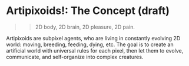 # Artipixoids!: The Concept (draft)

> > 2D body, 2D brain,
> > 2D pleasure, 2D pain.

Artipixoids are subpixel agents, who are living in constantly evolving 2D world:
moving, breeding, feeding, dying, etc. The goal is to create an artificial
world with universal rules for each pixel, then let them to evolve, communicate,
and self-organize into complex creatures.



